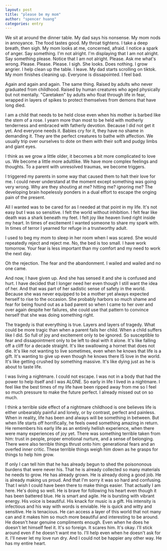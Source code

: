 ```yaml
---
layout: post
title: "please be my mom"
author: "spencer huang"
categories: entry
---
```


We sit at around the dinner table. My dad says his nonsense. My mom nods in annoyance. The food tastes good. My throat tightens. I take a deep breath, then sigh. My mom looks at me, concerned, afraid. I notice a spark of anger. Say something. I'm not alright. I'm displaying that I am not alright. Say something please. Notice that I am not alright. Please. Ask me what's wrong. Please. Please. Please. I sigh. She looks. Does nothing. I grow angrier. I help clean up the table. I leave. My dad starts scrolling on tiktok. My mom finishes cleaning up. Everyone is dissapointed. I feel bad. 

Again and again and again. The same thing. Raised by adults who never graduated from childhood. Raised by human creatures who aged physically but not mentally. "Caretaken" by adults who float through life in fear, wrapped in layers of spikes to protect themselves from demons that have long died. 

I am a child that needs to be held close even when his mother is barbed like the stem of a rose. I yearn more than most to be held with motherly tenderness and embraced with fatherly devotion. Because I did not get it yet. And everyone needs it. Babies cry for it, they have no shame in demanding it. They are the perfect creatures to bathe with affection. We usually trip over ourselves to dote on them with their soft and pudgy limbs and giant eyes. 

I think as we grow a little older, it becomes a bit more complicated to love us. We become a little more adultlike. We have more complex feelings and thoughts. To a parent with unresolved traumas, we become triggers. 

I triggered my parents in some way that caused them to halt their love for me. I could never understand at the moment except something was going very wrong. Why are they shouting at me? hitting me? ignoring me? The developing brain hopelessly ponders in a dual effort to escape the onging pain of the present. 

All I wanted was to be cared for as I needed at that point in my life. It's not easy but I was so sensitive. I felt the world without inhibition. I felt fear like death was a shark beneath my feet. I felt joy like heaven lived right inside my heart. In times of excitement I wanted someone to share my spark with. In times of terror I yearned for refuge in a trustworthy adult. 

I used to beg my mom to sleep in her room when I was scared. She would repeatedly reject and reject me. No, the bed is too small. I have work tomorrow. Your fear is less important than my comfort and my need to work the next day. 

Oh the rejection. The fear and the abandonment. I wailed and wailed and no one came. 

And now, I have given up. And she has sensed it and she is confused and hurt. I have decided that I longer need her even though I still want the idea of her. And that was part of her sadistic sense of safety in the world. Because she was never equipped to be a mother yet always expected herself to rise to the occasion. She probably harbors so much shame and fear for being found out as a bad parent so when I came to her over and over again despite her failures, she could use that pattern to convince herself that she was doing something right.

The tragedy is that everything is true. Layers and layers of tragedy. What could be more tragic than when a parent fails her child. When a child suffers like I did. So full of joy and excitement only to be ignored. So susceptible to fear and dissapointment only to be left to deal with it alone. It's like falling off a cliff for a decade straight. It's like swallowing a hornet that does not die. It's like not wanting to live sometimes, even when he knows that life is a gift. It's wanting to give up even though he knows there IS love in the world. It's like getting crushed by something massive. It's like dying just as he is about to taste life. 

I was living a nightmare. I could not escape. I was not in a body that had the power to help itself and I was ALONE. So early in life I lived in a nightmare. I feel like the best times of my life have been ripped away from me so I feel so much pressure to make the future perfect. I already missed out on so much. 

I think a terrible side effect of a nightmare childhood is one believes life is either unbearably painful and lonely, or by contrast, perfect and painless. When in reality, life has been and always will be something in between. But when life starts off horrifically, he feels owed something amazing in return. He remembers his early life as an entirely hellish experience, when there were many experiences of joy yet. There was something terrible taken from him: trust in people, proper emotional nurture, and a sense of belonging. There were also terrible things thrust onto him: generational fears and an overfed inner critic. These terrible things weigh him down as he grasps for things to help him grow. 

If only I can tell him that he has already begun to shed the poisononous burdens that were never his. That he is already collected so many materials he needs to grow. He has already grown. He is already doing a good job. He is already making us proud. And that I'm sorry it was so hard and confusing. That I wish I could have been there to make things easier. That actually I am here. He's doing so well. He is brave for following his heart even though it has been battered blue. He is smart and agile. He is bursting with vibrant energy. His voice is beautiful. His knack for music is a gift. His intensity is infectious and his way with words is enviable. He is quick and witty and sensitive. He is tenacious. He can access a layer of this world that not many can and it makes him so much more beautiful and interesting to be around. He doesn't hear genuine compliments enough. Even when he does he doesn't let himself feel it. It's so foreign. It scares him. It's okay. I'll stick around even if he doesn't want me to. I'll help even when he doesn't ask for it. I'll never let my love run dry. And I could not be happier any other way. He has my entire heart.